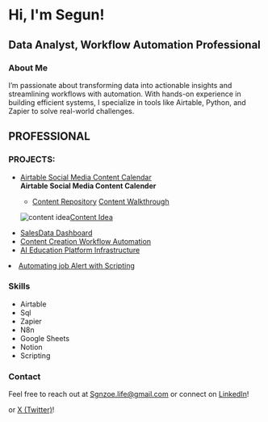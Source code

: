 <h1>Hi, I'm Segun!</h1>
  <h2>Data Analyst, Workflow Automation Professional</h2>

  <h3>About Me</h3>
  <p>I’m passionate about transforming data into actionable insights and streamlining workflows with automation. With hands-on experience in building efficient systems, I specialize in tools like Airtable, Python, and Zapier to solve real-world challenges.</p>

  <h2>PROFESSIONAL</h2>
  <h3>PROJECTS:</h3>
  <ul>
    <li><a href="https://github.com/Syllaboi/Data-Analysis-Project-Documentation/tree/Social-Media-Content-Automation">Airtable Social Media Content Calendar</a></li>
    <b>Airtable Social Media Content Calender</b>
    
- [Content Repository](https://github.com/Syllaboi/Data-Analysis-Project-Documentation/tree/Social-Media-Content-Automation)  <a href="https://youtu.be/d2jhX3dzgYk">Content Walkthrough</a>
  
![content idea](https://github.com/user-attachments/assets/19438d4a-3e8a-4e63-8b83-cf1c5fe20770)<a href="https://github.com/Syllaboi/Data-Analysis-Project-Documentation/tree/Social-Media-Content-Automation">Content Idea</a>
    
  <li><a href="#">SalesData Dashboard</a></li>
    <li><a href="#">Content Creation Workflow Automation</a></li>
    <li><a href="#">AI Education Platform Infrastructure</a></li>
  </ul>
       <li><a href="https://github.com/Syllaboi/Data-Analysis-Project-Documentation/blob/Job-Alert-with-Scripting/README.md">Automating job Alert with Scripting
    </a></li>
    </ul>
  
  <h3>Skills</h3>
  <ul>
    <li>Airtable</li>
    <li>Sql</li>
    <li>Zapier</li>
    <li>N8n</li>
    <li>Google Sheets</li>
    <li>Notion</li>
    <li>Scripting</li>
  </ul>

  <h3>Contact</h3>
  <p>Feel free to reach out at <a href="mailto:sgnzoe.life@gmail.com">Sgnzoe.life@gmail.com</a> or connect on <a href="https://linkedin.com/in/segunexploresdata/">LinkedIn</a>!</p>
</div> or
<a href="https://twitter.com/chinnyeddy">X (Twitter)</a>!</p>
</div>

<!--
**joshmadakor1/joshmadakor1** is a ✨ _special_ ✨ repository because its `README.md` (this file) appears on your GitHub profile.

Here are some ideas to get you started:

- 🔭 I’m currently working on ...
- 🌱 I’m currently learning ...
- 👯 I’m looking to collaborate on ...
- 🤔 I’m looking for help with ...
- 💬 Ask me about ...
- 📫 How to reach me: ...
- 😄 Pronouns: ...
- ⚡ Fun fact: ...
-->
